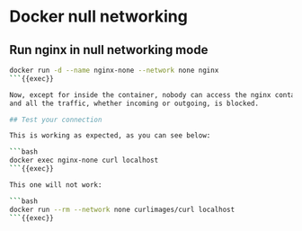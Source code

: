 # Docker null networking

## Run nginx in null networking mode

```bash
docker run -d --name nginx-none --network none nginx
```{{exec}}

Now, except for inside the container, nobody can access the nginx container,
and all the traffic, whether incoming or outgoing, is blocked.

## Test your connection

This is working as expected, as you can see below:

```bash
docker exec nginx-none curl localhost
```{{exec}}

This one will not work:

```bash
docker run --rm --network none curlimages/curl localhost
```{{exec}}
